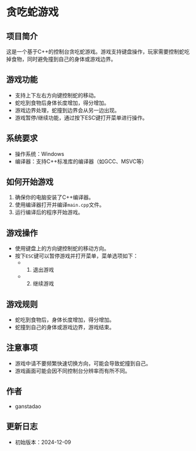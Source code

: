 # 贪吃蛇游戏

## 项目简介
这是一个基于C++的控制台贪吃蛇游戏。游戏支持键盘操作，玩家需要控制蛇吃掉食物，同时避免撞到自己的身体或游戏边界。

## 游戏功能
- 支持上下左右方向键控制蛇的移动。
- 蛇吃到食物后身体长度增加，得分增加。
- 游戏边界处理，蛇撞到边界会从另一边出现。
- 游戏暂停/继续功能，通过按下ESC键打开菜单进行操作。

## 系统要求
- 操作系统：Windows
- 编译器：支持C++标准库的编译器（如GCC、MSVC等）

## 如何开始游戏
1. 确保你的电脑安装了C++编译器。
2. 使用编译器打开并编译`main.cpp`文件。
3. 运行编译后的程序开始游戏。

## 游戏操作
- 使用键盘上的方向键控制蛇的移动方向。
- 按下`ESC`键可以暂停游戏并打开菜单，菜单选项如下：
  - 1. 退出游戏
  - 2. 继续游戏

## 游戏规则
- 蛇吃到食物后，身体长度增加，得分增加。
- 蛇撞到自己的身体或游戏边界，游戏结束。

## 注意事项
- 游戏中请不要频繁快速切换方向，可能会导致蛇撞到自己。
- 游戏画面可能会因不同控制台分辨率而有所不同。

## 作者
- ganstadao

## 更新日志
- 初始版本：2024-12-09


